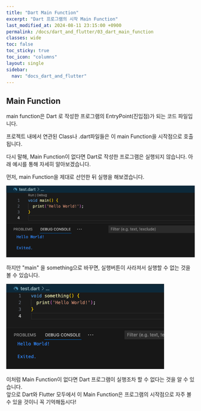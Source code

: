 ```yaml
---
title: "Dart Main Function"
excerpt: "Dart 프로그램의 시작 Main Function"
last_modified_at: 2024-08-11 23:15:00 +0900
permalink: /docs/dart_and_flutter/03_dart_main_function
classes: wide
toc: false
toc_sticky: true
toc_icon: "columns"
layout: single
sidebar:
  nav: "docs_dart_and_flutter"
---
```



## Main Function  

main function은 Dart 로 작성한 프로그램의 EntryPoint(진입점)가 되는 코드 파일입니다.  

프로젝트 내에서 연관된 Class나 .dart파일들은 이 main Function을 시작점으로 호출됩니다.  

다시 말해, Main Function이 없다면 Dart로 작성한 프로그램은 실행되지 않습니다. 아래 예시를 통해 자세히 알아보겠습니다.  

먼저, main Function을 제대로 선언한 뒤 실행을 해보겠습니다.  


![](/assets/images/20240121_003_001.png)


하지만 "main" 을 something으로 바꾸면, 실행버튼이 사라져서 실행할 수 없는 것을 볼 수 있습니다.  

![](/assets/images/20240121_003_002.png)

이처럼 Main Function이 없다면 Dart 프로그램이 실행조차 할 수 없다는 것을 알 수 있습니다.   
앞으로 Dart와 Flutter 모두에서 이 Main Function은 프로그램의 시작점으로 자주 볼 수 있을 것이니 꼭 기억해둡시다!  

